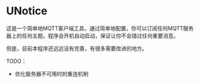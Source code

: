 UNotice
=======

这是一个简单地MQTT客户端工具，通过简单地配置，你可以订阅任何MQTT服务器上的任何主题。程序会开机自动启动，保证让你不会错过任何重要消息。

但是，目前本程序还远远没有完善，有很多需要改进的地方。

TODO：

- 优化服务器不可用时的重连机制
